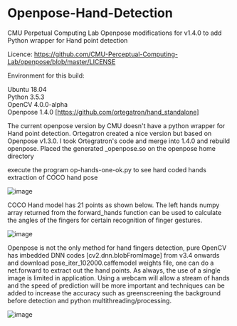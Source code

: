 # Openpose-Hand-Detection
CMU Perpetual Computing Lab Openpose modifications for v1.4.0 to add Python wrapper for Hand point detection

Licence:  https://github.com/CMU-Perceptual-Computing-Lab/openpose/blob/master/LICENSE  

Environment for this build:

Ubuntu 18.04  
Python 3.5.3  
OpenCV 4.0.0-alpha  
Openpose 1.4.0 [https://github.com/ortegatron/hand_standalone]

The current openpose version by CMU doesn't have a python wrapper for Hand point detection.  Ortegatron created a nice version but based on Openpose v1.3.0.  I took Ortegratron's code and merge into 1.4.0 and rebuild openpose. Placed the generated _openpose.so on the openpose home directory

execute the program op-hands-one-ok.py to see hard coded hands extraction of COCO hand pose

![image](https://github.com/StrongRay/Openpose-Hand-Detection/blob/master/op-hands-one-ok.png)

COCO Hand model has 21 points as shown below.  The left hands numpy array returned from the forward_hands function can be used to calculate the angles of the fingers for certain recognition of finger gestures.  

![image](https://github.com/StrongRay/Openpose-Hand-Detection/blob/master/keypoints_hand.png)

Openpose is not the only method for hand fingers detection, pure OpenCV has imbedded DNN codes [cv2.dnn.blobFromImage] from v3.4 onwards and download pose_iter_102000.caffemodel weights file, one can do a net.forward to extract out the hand points.  As always, the use of a single image is limited in application.   Using a webcam will allow a stream of hands and the speed of prediction will be more important and techniques can be added to increase the accuracy such as greenscreening the background before detection and python multithreading/processing. 

![image](https://github.com/StrongRay/Openpose-Hand-Detection/blob/master/opencv-dnn.png)


